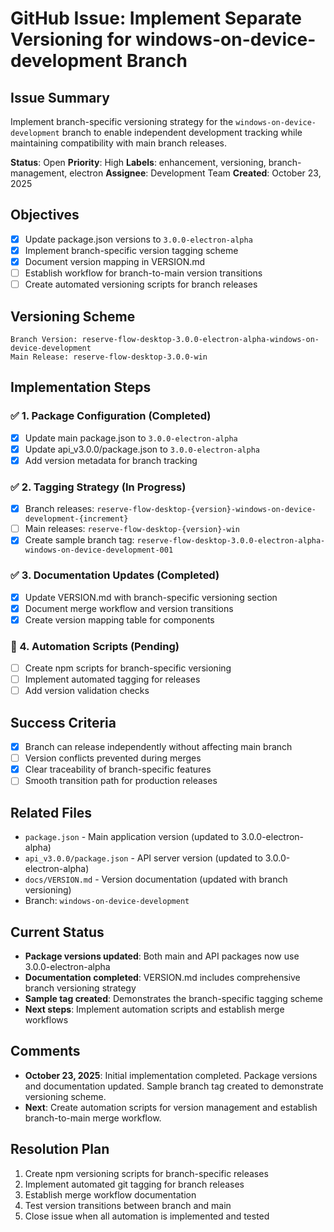 # GitHub Issue: Implement Separate Versioning for windows-on-device-development Branch

## Issue Summary
Implement branch-specific versioning strategy for the `windows-on-device-development` branch to enable independent development tracking while maintaining compatibility with main branch releases.

**Status**: Open
**Priority**: High
**Labels**: enhancement, versioning, branch-management, electron
**Assignee**: Development Team
**Created**: October 23, 2025

## Objectives
- [x] Update package.json versions to `3.0.0-electron-alpha`
- [x] Implement branch-specific version tagging scheme
- [x] Document version mapping in VERSION.md
- [ ] Establish workflow for branch-to-main version transitions
- [ ] Create automated versioning scripts for branch releases

## Versioning Scheme
```
Branch Version: reserve-flow-desktop-3.0.0-electron-alpha-windows-on-device-development
Main Release: reserve-flow-desktop-3.0.0-win
```

## Implementation Steps

### ✅ 1. Package Configuration (Completed)
- [x] Update main package.json to `3.0.0-electron-alpha`
- [x] Update api_v3.0.0/package.json to `3.0.0-electron-alpha`
- [x] Add version metadata for branch tracking

### ✅ 2. Tagging Strategy (In Progress)
- [x] Branch releases: `reserve-flow-desktop-{version}-windows-on-device-development-{increment}`
- [ ] Main releases: `reserve-flow-desktop-{version}-win`
- [x] Create sample branch tag: `reserve-flow-desktop-3.0.0-electron-alpha-windows-on-device-development-001`

### ✅ 3. Documentation Updates (Completed)
- [x] Update VERSION.md with branch-specific versioning section
- [x] Document merge workflow and version transitions
- [x] Create version mapping table for components

### 🔄 4. Automation Scripts (Pending)
- [ ] Create npm scripts for branch-specific versioning
- [ ] Implement automated tagging for releases
- [ ] Add version validation checks

## Success Criteria
- [x] Branch can release independently without affecting main branch
- [ ] Version conflicts prevented during merges
- [x] Clear traceability of branch-specific features
- [ ] Smooth transition path for production releases

## Related Files
- `package.json` - Main application version (updated to 3.0.0-electron-alpha)
- `api_v3.0.0/package.json` - API server version (updated to 3.0.0-electron-alpha)
- `docs/VERSION.md` - Version documentation (updated with branch versioning)
- Branch: `windows-on-device-development`

## Current Status
- **Package versions updated**: Both main and API packages now use 3.0.0-electron-alpha
- **Documentation completed**: VERSION.md includes comprehensive branch versioning strategy
- **Sample tag created**: Demonstrates the branch-specific tagging scheme
- **Next steps**: Implement automation scripts and establish merge workflows

## Comments
- **October 23, 2025**: Initial implementation completed. Package versions and documentation updated. Sample branch tag created to demonstrate versioning scheme.
- **Next**: Create automation scripts for version management and establish branch-to-main merge workflow.

## Resolution Plan
1. Create npm versioning scripts for branch-specific releases
2. Implement automated git tagging for branch releases
3. Establish merge workflow documentation
4. Test version transitions between branch and main
5. Close issue when all automation is implemented and tested